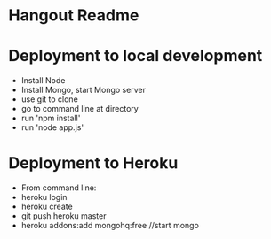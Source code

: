 # Hangout Readme


# Deployment to local development
* Install Node
* Install Mongo, start Mongo server
* use git to clone
* go to command line at directory
* run 'npm install'
* run 'node app.js'

# Deployment to Heroku
* From command line:
* heroku login
* heroku create
* git push heroku master
* heroku addons:add mongohq:free //start mongo